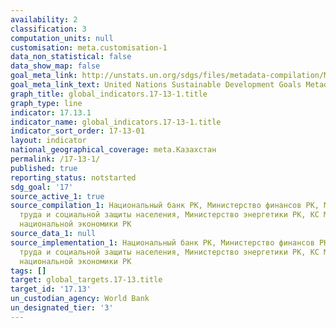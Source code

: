 ```yaml
---
availability: 2
classification: 3
computation_units: null
customisation: meta.customisation-1
data_non_statistical: false
data_show_map: false
goal_meta_link: http://unstats.un.org/sdgs/files/metadata-compilation/Metadata-Goal-17.pdf
goal_meta_link_text: United Nations Sustainable Development Goals Metadata (pdf 468kB)
graph_title: global_indicators.17-13-1.title
graph_type: line
indicator: 17.13.1
indicator_name: global_indicators.17-13-1.title
indicator_sort_order: 17-13-01
layout: indicator
national_geographical_coverage: meta.Казахстан
permalink: /17-13-1/
published: true
reporting_status: notstarted
sdg_goal: '17'
source_active_1: true
source_compilation_1: Национальный банк РК, Министерство финансов РК, Министерство
  труда и социальной защиты населения, Министерство энергетики РК, КС Министерство
  национальной экономики РК
source_data_1: null
source_implementation_1: Национальный банк РК, Министерство финансов РК, Министерство
  труда и социальной защиты населения, Министерство энергетики РК, КС Министерство
  национальной экономики РК
tags: []
target: global_targets.17-13.title
target_id: '17.13'
un_custodian_agency: World Bank
un_designated_tier: '3'
---
```

